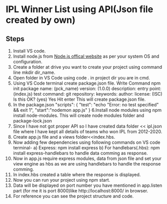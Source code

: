 # IPL Winner List using API(Json file created by own)
## Steps 
1. Install VS code.
1. Install node.js from [Node.js offical website](https://nodejs.org/en/download/) as per your system OS and configuration.
2. Create a folder at drive you want to  create your project using command line mkdir dir_name.
3. Open folder in VS Code using code . in project dir you are in cmd.
4. Using VS Code terminal create package.json file. Write Command npm init
package name: (pck_name)
version: (1.0.0)
description:
entry point: (index.js)
test command:
git repository:
keywords:
author:
license: (ISC)
Is this OK? (yes) Yes
Hit enter
This will create package.json file.
5. In the package.json 
"scripts": {
    "test": "echo \"Error: no test specified\" && exit 1",
    "start":"nodemon app.js"
  }
 6.Install node modules using npm install node-modules.
   This will create node modules folder and package-lock.json
 7. Since I have not got proper API so I have created data folder << ipl.json file where I have kept all details of teams who won IPL from 2012-2020.
 8. Create app.js file and a views folder<<index.hbs.
 9. Now adding few dependencies  using following commands on VS code terminal-
 a) Express: npm install express
 b) For handlebars(.hbs): npm install express-handlebars to handle data comming as response.
 10. Now in app.js require express modules, data from json file and set your view engine as hbs as we are using handlebars to handle the response comming.
 11. In index.hbs created a table where the response is displayed.
 12. Now you can run your project using npm start.
 13. Data will be displayed on port number you have mentioned in app.listen part (for me it is port 8000)like http://localhost:8000/ in browser.
 14. For reference you can see the project structure and code.
 
